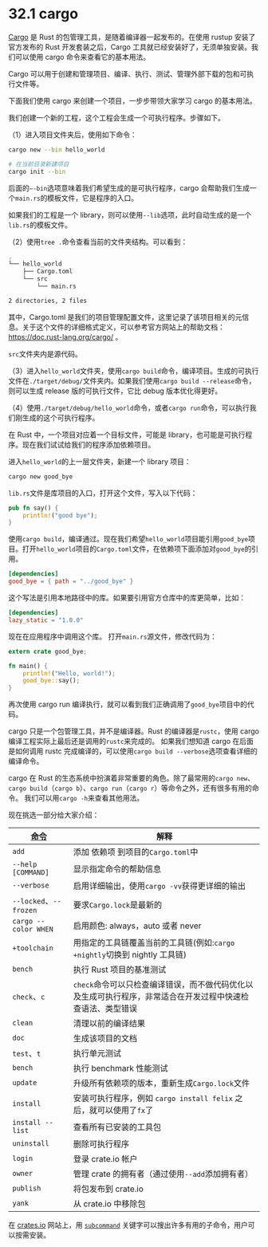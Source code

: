 # 32.1 cargo

[Cargo](https://doc.rust-lang.org/cargo/) 是 Rust 的包管理工具，是随着编译器一起发布的。在使用 rustup 安装了官方发布的 Rust 开发套装之后，Cargo 工具就已经安装好了，无须单独安装。我们可以使用 cargo 命令来查看它的基本用法。

Cargo 可以用于创建和管理项目、编译、执行、测试、管理外部下载的包和可执行文件等。

下面我们使用 cargo 来创建一个项目，一步步带领大家学习 cargo 的基本用法。

我们创建一个新的工程，这个工程会生成一个可执行程序。步骤如下。

（1）进入项目文件夹后，使用如下命令：

```sh
cargo new --bin hello_world

# 在当前目录新建项目
cargo init --bin
```

后面的`–-bin`选项意味着我们希望生成的是可执行程序，cargo 会帮助我们生成一个`main.rs`的模板文件，它是程序的入口。

如果我们的工程是一个 library，则可以使用`--lib`选项，此时自动生成的是一个`lib.rs`的模板文件。

（2）使用`tree .`命令查看当前的文件夹结构。可以看到：


```sh
.
└── hello_world
    ├── Cargo.toml
    └── src
        └── main.rs

2 directories, 2 files
```

其中，Cargo.toml 是我们的项目管理配置文件，这里记录了该项目相关的元信息。关于这个文件的详细格式定义，可以参考官方网站上的帮助文档：<https://doc.rust-lang.org/cargo/> 。

`src`文件夹内是源代码。

（3）进入`hello_world`文件夹，使用`cargo build`命令，编译项目。生成的可执行文件在`./target/debug/`文件夹内。如果我们使用`cargo build --release`命令，则可以生成 release 版的可执行文件，它比 debug 版本优化得更好。

（4）使用`./target/debug/hello_world`命令，或者`cargo run`命令，可以执行我们刚生成的这个可执行程序。

在 Rust 中，一个项目对应着一个目标文件，可能是 library，也可能是可执行程序。现在我们试试给我们的程序添加依赖项目。

进入`hello_world`的上一层文件夹，新建一个 library 项目：

```sh
cargo new good_bye
```

`lib.rs`文件是库项目的入口，打开这个文件，写入以下代码：

```rust
pub fn say() {
    println!("good bye");
}
```

使用`cargo build`，编译通过。现在我们希望`hello_world`项目能引用`good_bye`项目。打开`hello_world`项目的`Cargo.toml`文件，在依赖项下面添加对`good_bye`的引用。

```toml
[dependencies]
good_bye = { path = "../good_bye" }
```

这个写法是引用本地路径中的库。如果要引用官方仓库中的库更简单，比如：

```toml
[dependencies]
lazy_static = "1.0.0"
```

现在在应用程序中调用这个库。
打开`main.rs`源文件，修改代码为：

```rust
extern crate good_bye;

fn main() {
    println!("Hello, world!");
    good_bye::say();
}
```

再次使用 cargo run 编译执行，就可以看到我们正确调用了`good_bye`项目中的代码。

cargo 只是一个包管理工具，并不是编译器。Rust 的编译器是`rustc`，使用 cargo 编译工程实际上最后还是调用的`rustc`来完成的。
如果我们想知道 cargo 在后面是如何调用 rustc 完成编译的，可以使用`cargo build --verbose`选项查看详细的编译命令。

cargo 在 Rust 的生态系统中扮演着非常重要的角色。除了最常用的`cargo new`、`cargo build`（`cargo b`）、`cargo run`（`cargo r`）等命令之外，还有很多有用的命令。
我们可以用`cargo -h`来查看其他用法。

现在挑选一部分给大家介绍：

|  [命令](https://doc.rust-lang.org/cargo/commands/) |  解释   |
| ----------------------- | ----------------- |
| `add`                 |  添加 依赖项 到项目的`Cargo.toml`中
| `--help [COMMAND]`    |  显示指定命令的帮助信息
| `--verbose`           |  启用详细输出，使用`cargo -vv`获得更详细的输出
| `--locked`、`--frozen` |  要求`Cargo.lock`是最新的
| `cargo --color WHEN`  |  启用颜色: always，auto 或者 never
| `+toolchain`          |  用指定的工具链覆盖当前的工具链(例如:`cargo +nightly`切换到 nightly 工具链)
| `bench`               |  执行 Rust 项目的基准测试
| `check`、`c`          |  `check`命令可以只检查编译错误，而不做代码优化以及生成可执行程序，非常适合在开发过程中快速检查语法、类型错误
| `clean`               |  清理以前的编译结果
| `doc`               |  生成该项目的文档
| `test`、`t`          |  执行单元测试
| `bench`              |  执行 benchmark 性能测试
| `update`             |  升级所有依赖项的版本，重新生成`Cargo.lock`文件
| `install`            |  安装可执行程序，例如 `cargo install felix` 之后，就可以使用了`fx`了
| `install --list`     |  查看所有已安装的工具包
| `uninstall`          |  删除可执行程序
| `login`              |  登录 crate.io 帐户
| `owner`              |  管理 crate 的拥有者（通过使用`--add`添加拥有者）
| `publish`            |  将包发布到 crate.io
| `yank`               |  从 crate.io 中移除包

在 [crates.io](https://crates.io) 网站上，用 [`subcommand`](https://crates.io/search?q=subcommand) 关键字可以搜出许多有用的子命令，用户可以按需安装。
